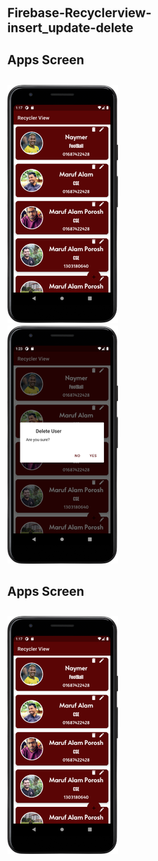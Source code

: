 # Firebase-Recyclerview-insert_update-delete
<h1>Apps Screen<h1>
<img src="./Screenshot/homepage.png" width="50%">
<img src="./Screenshot/delete data.png" width="50%"><h1>Apps Screen<h1>
<img src="./Screenshot/homepage.png" width="50%">
